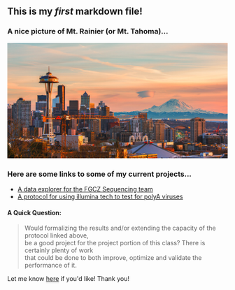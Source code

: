 ## This is my _first_ markdown file!

### A nice picture of Mt. Rainier (or Mt. Tahoma)...
![A nice mountain!](https://github.com/grawfin/Week_one_assignment/blob/master/seattle.jpg)

### Here are some links to some of my current projects...

* [A data explorer for the FGCZ Sequencing team](http://ngskpi.bfabric.org/apps/HTSequencing)
* [A protocol for using illumina tech to test for polyA viruses](https://www.biorxiv.org/content/10.1101/2020.06.02.130484v1)

#### A Quick Question:

> Would formalizing the results and/or extending the capacity of the protocol linked above,  
be a good project for the project portion of this class? There is certainly plenty of work  
that could be done to both improve, optimize and validate the performance of it.

Let me know [here](griffin.white@uzh.ch) if you'd like! Thank you!
